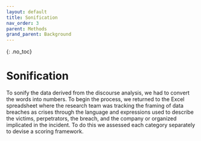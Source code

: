 ```yaml
---
layout: default
title: Sonification
nav_order: 3
parent: Methods
grand_parent: Background
---
```


<!-- 
This page is an example lesson template.
Add, edit, or remove any content below for the workshop in question. -->

<!-- Putting a {: .no_toc} above a header removes it from the table of contents -->

{: .no_toc}  

# Sonification 

To sonify the data derived from the discourse analysis, we had to convert the words into numbers. To begin the process, we returned to the Excel spreadsheet where the research team was tracking the framing of data breaches as crises through the language and expressions used to describe the victims, perpetrators, the breach, and the company or organized implicated in the incident. To do this we assessed each category separately to devise a scoring framework.  
